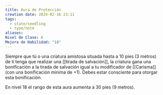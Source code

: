 ```yaml
---
title: Aura de Protección
creation date: 2024-02-16 23:11
tags:
  - state/seedling
  - type/note
aliases: 
Nivel de Clase: 6
Mejora de Habilidad: "18"
---
```

Siempre que tú o una criatura amistosa situada hasta a 10 pies (3 metros) de ti tenga que realizar
una [[tirada de salvación]], la criatura gana una bonificación a la tirada de salvación igual a tu
modificador de [[Carisma]] (con una bonificación mínima de +1). Debes estar consciente para otorgar
esta bonificación.

En nivel 18 el rango de esta aura aumenta a 30 pies (9 metros).

